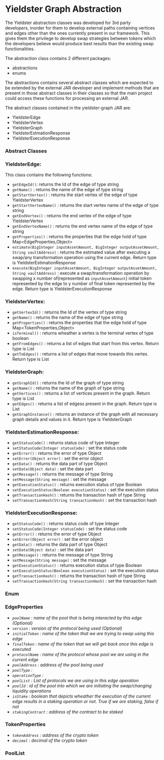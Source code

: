# Yieldster Graph Abstraction

The Yieldster abstraction classes was developed for 3rd party developers, inorder for them to develop external paths containing vertices and edges other than the ones currently present in our framework. This gives them the privilege to develop swap strategies between tokens which the developers believe would produce best results than the existing swap functionalities.

The abstraction class contains 2 different packages:

- abstractions
- enums

The abstractions contains several abstract classes which are expected to be extended by the external JAR developer and implement methods that are present in those abstract classes in their classes so that the main project could access these functions for processing an external JAR.

The abstract classes contained in the yieldster-graph JAR are:

- YieldsterEdge
- YieldsterVertex
- YieldsterGraph
- YieldsterEstmationResponse
- YieldsterExecutionResponse

### **Abstract Classes**

### YieldsterEdge:

This class contains the following functions:

- `getEdgeId()`: returns the Id of the edge of type string
- `getName()` : returns the name of the edge of type string
- `getStartVertex()` : returns the start vertex of the edge of type YieldsterVertex
- `getStartVertexName()` : returns the start vertex name of the edge of type string
- `getEndVertex()` : returns the end vertex of the edge of type YieldsterVertex
- `getEndVertexName()` : returns the end vertex name of the edge of type string
- `getProperties()` : returns the properties that the edge hold of type Map<EdgeProperties,Object>
- `estimate(BigInteger inputAssetAmount, BigInteger outputAssetAmount, String vaultAddress)` : returns the estimated value after executing a swap/any transformation operation using the current edge. Return type is YieldsterEstimationResponse
- `execute(BigInteger inputAssetAmount, BigInteger outputAssetAmount, String vaultAddress)` : execute a swap/transformation operation by swapping x number of(represented as `inputAssetAmount`) initial token represented by the edge to y number of final token represented by the edge. Return type is YieldsterExecutionResponse

### YieldsterVertex:

- `getVertexId()` : returns the Id of the vertex of type string
- `getName()` : returns the name of the edge of type string
- `getProperties()` : returns the properties that the edge hold of type Map<TokenProperties,Object>
- `isTerminal()` : returns wheather a vertex is the terminal vertex of type boolean
- `getFromEdges()` : returns a list of edges that start from this vertex. Return type is List<YieldsterEdge>
- `getToEdges()` : returns a list of edges that move towards this vertex. Return type is List<YieldsterEdge>

### YieldsterGraph:

- `getGraphId()` : returns the Id of the graph of type string
- `getName()` : returns the name of the graph of type string
- `getVertices()` : returns a list of vertices present in the graph. Return type is List<YieldsterVertex>
- `getEdges()` : returns a list of edgess present in the graph. Return type is List<YieldsterEdge>
- `getGraphInstance()` : returns an instance of the graph with all necessary graph details and values in it. Return type is YieldsterGraph

### YieldsterEstimationResponse:

- `getStatusCode()` : returns status code of type Integer
- `setStatusCode(Integer statusCode)` : set the status code
- `getError()` : returns the error of type Object
- `setError(Object error)` : set the error object
- `getData()` : returns the data part of type Object
- `setData(Object data)` : set the data part
- `getMessage()` : returns the message of type String
- `setMessage(String message)` : set the message
- `getExecutionStatus()` : returns execution status of type Boolean
- `setExecutionStatus(Boolean executionStatus)` : set the execution status
- `getTransactionHash()` : returns the transaction hash of type String
- `setTransactionHash(String transactionHash)` : set the transaction hash

### YieldsterExecutionResponse:

- `getStatusCode()` : returns status code of type Integer
- `setStatusCode(Integer statusCode)` : set the status code
- `getError()` : returns the error of type Object
- `setError(Object error)` : set the error object
- `getData()` : returns the data part of type Object
- `setData(Object data)` : set the data part
- `getMessage()` : returns the message of type String
- `setMessage(String message)` : set the message
- `getExecutionStatus()` : returns execution status of type Boolean
- `setExecutionStatus(Boolean executionStatus)` : set the execution status
- `getTransactionHash()` : returns the transaction hash of type String
- `setTransactionHash(String transactionHash)` : set the transaction hash

### Enum

### EdgeProperties

- *`poolName` : name of the pool that is being interacted by this edge (Optional)*
- *`version` : version of the protocol being used (Optional)*
- *`initialToken` : name of the token that we are trying to swap using this edge*
- *`finalToken` : name of the token that we will get back once this edge is executed*
- *`protocolName` : name of the protocol whose pool we are using in the current edge*
- *`poolAddress` : address of the pool  being used*
- *`poolType` :*
- *`operationType` :*
- *`poolList` : List of protocols we are using in this edge operation*
- *`poolId` : id of the pool into which we are initiating the swap/changing liquidity operations*
- *`isStake` : boolean that depicts wheather the execution of the current edge results in a staking operation or not. True if we are staking, false if not*
- *`stakingContract` : address of the contract to be staked*

### TokenProperties

- *`tokenAddress` : address of the crypto token*
- *`decimal` : decimal of the crypto token*

### PoolList